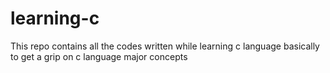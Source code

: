 # learning-c
This repo contains all the codes written while learning c language basically to get a grip on c language major concepts
